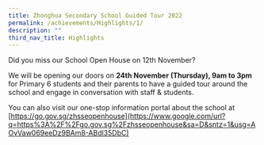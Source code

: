```yaml
---
title: Zhonghua Secondary School Guided Tour 2022
permalink: /achievements/Highlights/1/
description: ""
third_nav_title: Highlights
---
```


Did you miss our School Open House on 12th November?

We will be opening our doors on **24th November (Thursday), 9am to 3pm** for Primary 6 students and their parents to have a guided tour around the school and engage in conversation with staff & students.

You can also visit our one-stop information portal about the school at [](https://www.google.com/url?q=https%3A%2F%2Fgo.gov.sg%2Fzhsseopenhouse&sa=D&sntz=1&usg=AOvVaw069eeDz9BAm8-ABdl35DbC) [https://go.gov.sg/zhsseopenhouse](https://www.google.com/url?q=https%3A%2F%2Fgo.gov.sg%2Fzhsseopenhouse&sa=D&sntz=1&usg=AOvVaw069eeDz9BAm8-ABdl35DbC)